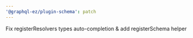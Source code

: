 ```yaml
---
'@graphql-ez/plugin-schema': patch
---
```


Fix registerResolvers types auto-completion & add registerSchema helper
